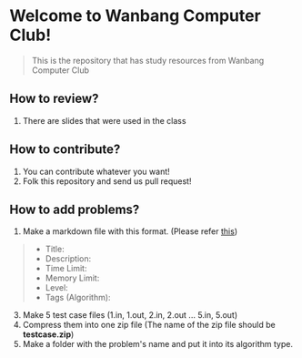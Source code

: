 # Welcome to Wanbang Computer Club!
> This is the repository that has study resources from Wanbang Computer Club

## How to review?
1. There are slides that were used in the class

## How to contribute?
1. You can contribute whatever you want!
2. Folk this repository and send us pull request!

## How to add problems?
1. Make a markdown file with this format. (Please refer [this](http://144.202.104.40/problem/0001))
> - Title:
> - Description:
> - Time Limit:
> - Memory Limit:
> - Level:
> - Tags (Algorithm): 
3. Make 5 test case files (1.in, 1.out, 2.in, 2.out ... 5.in, 5.out)
4. Compress them into one zip file (The name of the zip file should be **testcase.zip**)
5. Make a folder with the problem's name and put it into its algorithm type.
